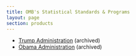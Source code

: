 ```yaml
---
title: OMB's Statistical Standards & Programs
layout: page
section: products
---
```

<ul>
  <!-- <li style="margin-left:8px">
    <a href="https://www.whitehouse.gov/omb/information-regulatory-affairs/statistical-programs-standards/" target="_blank" rel="noopener" >Biden Administration</a> 
  </li> -->
  <li style="margin-left:8px">
    <a href="https://trumpwhitehouse.archives.gov/omb/information-regulatory-affairs/statistical-programs-standards/" target="_blank" rel="noopener" >Trump Administration</a> (archived) 
  </li>
  <li style="margin-bottom:11px; margin-left:8px">
    <a href="https://obamawhitehouse.archives.gov/omb/inforeg_statpolicy" target="_blank" rel="noopener" >Obama Administration</a> (archived) 
  </li>
</ul>